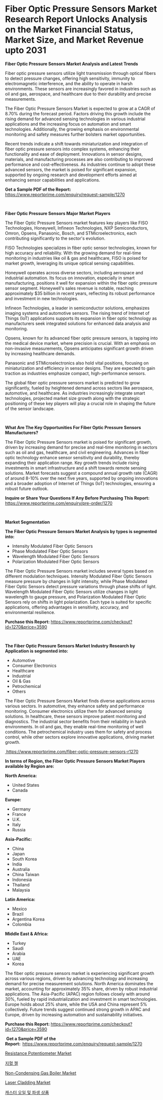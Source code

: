 <p><h1>Fiber Optic Pressure Sensors Market Research Report Unlocks Analysis on the Market Financial Status, Market Size, and Market Revenue upto 2031</h1></p><p><strong>Fiber Optic Pressure Sensors Market Analysis and Latest Trends</strong></p>
<p><p>Fiber optic pressure sensors utilize light transmission through optical fibers to detect pressure changes, offering high sensitivity, immunity to electromagnetic interference, and the ability to operate in harsh environments. These sensors are increasingly favored in industries such as oil and gas, aerospace, and healthcare due to their durability and precise measurements.</p><p>The Fiber Optic Pressure Sensors Market is expected to grow at a CAGR of 8.70% during the forecast period. Factors driving this growth include the rising demand for advanced sensing technologies in various industrial applications and the increasing focus on automation and smart technologies. Additionally, the growing emphasis on environmental monitoring and safety measures further bolsters market opportunities.</p><p>Recent trends indicate a shift towards miniaturization and integration of fiber optic pressure sensors into complex systems, enhancing their functionality and ease of deployment. Innovations in sensor designs, materials, and manufacturing processes are also contributing to improved performance and cost-effectiveness. As industries continue to adopt these advanced sensors, the market is poised for significant expansion, supported by ongoing research and development efforts aimed at enhancing sensor capabilities and applications.</p></p>
<p><strong>Get a Sample PDF of the Report:&nbsp;</strong> <a href="https://www.reportprime.com/enquiry/request-sample/1270">https://www.reportprime.com/enquiry/request-sample/1270</a></p>
<p>&nbsp;</p>
<p><strong>Fiber Optic Pressure Sensors Major Market Players</strong></p>
<p><p>The Fiber Optic Pressure Sensors market features key players like FISO Technologies, Honeywell, Infineon Technologies, NXP Semiconductors, Omron, Opsens, Panasonic, Bosch, and STMicroelectronics, each contributing significantly to the sector's evolution.</p><p>FISO Technologies specializes in fiber optic sensor technologies, known for high accuracy and reliability. With the growing demand for real-time monitoring in industries like oil & gas and healthcare, FISO is poised for market growth, leveraging its unique optical sensing capabilities.</p><p>Honeywell operates across diverse sectors, including aerospace and industrial automation. Its focus on innovation, especially in smart manufacturing, positions it well for expansion within the fiber optic pressure sensor segment. Honeywell's sales revenue is notable, reaching approximately $35 billion in recent years, reflecting its robust performance and investment in new technologies.</p><p>Infineon Technologies, a leader in semiconductor solutions, emphasizes imaging systems and automotive sensors. The rising trend of Internet of Things (IoT) applications supports its expansion in fiber optic technology as manufacturers seek integrated solutions for enhanced data analysis and monitoring.</p><p>Opsens, known for its advanced fiber optic pressure sensors, is tapping into the medical device market, where precision is crucial. With an emphasis on non-invasive measurements, Opsens anticipates significant growth driven by increasing healthcare demands.</p><p>Panasonic and STMicroelectronics also hold vital positions, focusing on miniaturization and efficiency in sensor designs. They are expected to gain traction as industries emphasize compact, high-performance sensors.</p><p>The global fiber optic pressure sensors market is predicted to grow significantly, fueled by heightened demand across sectors like aerospace, automotive, and healthcare. As industries increasingly integrate smart technologies, projected market size growth along with the strategic positioning of these key players will play a crucial role in shaping the future of the sensor landscape.</p></p>
<p>&nbsp;</p>
<p><strong>What Are The Key Opportunities For Fiber Optic Pressure Sensors Manufacturers?</strong></p>
<p><p>The Fiber Optic Pressure Sensors market is poised for significant growth, driven by increasing demand for precise and real-time monitoring in sectors such as oil and gas, healthcare, and civil engineering. Advances in fiber optic technology enhance sensor sensitivity and durability, thereby expanding their application range. Key growth trends include rising investments in smart infrastructure and a shift towards remote sensing solutions. Market forecasts suggest a compound annual growth rate (CAGR) of around 8-10% over the next five years, supported by ongoing innovations and a broader adoption of Internet of Things (IoT) technologies, ensuring a robust future outlook.</p></p>
<p><strong>Inquire or Share Your Questions If Any Before Purchasing This Report:</strong> <a href="https://www.reportprime.com/enquiry/pre-order/1270">https://www.reportprime.com/enquiry/pre-order/1270</a></p>
<p>&nbsp;</p>
<p><strong>Market Segmentation</strong></p>
<p><strong>The Fiber Optic Pressure Sensors Market Analysis by types is segmented into:</strong></p>
<p><ul><li>Intensity Modulated Fiber Optic Sensors</li><li>Phase Modulated Fiber Optic Sensors</li><li>Wavelength Modulated Fiber Optic Sensors</li><li>Polarization Modulated Fiber Optic Sensors</li></ul></p>
<p><p>The Fiber Optic Pressure Sensors market includes several types based on different modulation techniques. Intensity Modulated Fiber Optic Sensors measure pressure by changes in light intensity, while Phase Modulated Fiber Optic Sensors detect pressure variations through phase shifts of light. Wavelength Modulated Fiber Optic Sensors utilize changes in light wavelength to gauge pressure, and Polarization Modulated Fiber Optic Sensors rely on shifts in light polarization. Each type is suited for specific applications, offering advantages in sensitivity, accuracy, and environmental resilience.</p></p>
<p><strong>Purchase this Report:&nbsp;</strong><a href="https://www.reportprime.com/checkout?id=1270&price=3590">https://www.reportprime.com/checkout?id=1270&price=3590</a></p>
<p>&nbsp;</p>
<p><strong>The Fiber Optic Pressure Sensors Market Industry Research by Application is segmented into:</strong></p>
<p><ul><li>Automotive</li><li>Consumer Electronics</li><li>Healthcare</li><li>Industrial</li><li>Oil & Gas</li><li>Petrochemical</li><li>Others</li></ul></p>
<p><p>The Fiber Optic Pressure Sensors Market finds diverse applications across various sectors. In automotive, they enhance safety and performance monitoring. Consumer electronics utilize them for advanced sensing solutions. In healthcare, these sensors improve patient monitoring and diagnostics. The industrial sector benefits from their reliability in harsh environments. In oil and gas, they enable real-time monitoring of well conditions. The petrochemical industry uses them for safety and process control, while other sectors explore innovative applications, driving market growth.</p></p>
<p><a href="https://www.reportprime.com/fiber-optic-pressure-sensors-r1270">&nbsp;https://www.reportprime.com/fiber-optic-pressure-sensors-r1270</a></p>
<p><strong>In terms of Region, the Fiber Optic Pressure Sensors Market Players available by Region are:</strong></p>
<p>
    <p> <strong> North America: </strong>
        <ul>
            <li>United States</li>
            <li>Canada</li>
        </ul>
        </p> 
    <p> <strong> Europe: </strong>
        <ul>
            <li>Germany</li>
            <li>France</li>
            <li>U.K.</li>
            <li>Italy</li>
            <li>Russia</li>
        </ul>
        </p> 
    <p> <strong> Asia-Pacific: </strong>
        <ul>
            <li>China</li>
            <li>Japan</li>
            <li>South Korea</li>
            <li>India</li>
            <li>Australia</li>
            <li>China Taiwan</li>
            <li>Indonesia</li>
            <li>Thailand</li>
            <li>Malaysia</li>
        </ul>
        </p> 
    <p> <strong> Latin America: </strong>
        <ul>
            <li>Mexico</li>
            <li>Brazil</li>
            <li>Argentina Korea</li>
            <li>Colombia</li>
        </ul>
        </p> 
    <p> <strong> Middle East & Africa: </strong>
        <ul>
            <li>Turkey</li>
            <li>Saudi</li>
            <li>Arabia</li>
            <li>UAE</li>
            <li>Korea</li>
        </ul>
    </p>
    </p>
<p><p>The fiber optic pressure sensors market is experiencing significant growth across various regions, driven by advancing technology and increasing demand for precise measurement solutions. North America dominates the market, accounting for approximately 35% share, driven by robust industrial applications. The Asia-Pacific (APAC) region follows closely with around 30%, fueled by rapid industrialization and investment in smart technologies. Europe holds about 25% share, while the USA and China represent 5% collectively. Future trends suggest continued strong growth in APAC and Europe, driven by increasing automation and sustainability initiatives.</p></p>
<p><strong>Purchase this Report: </strong><a href="https://www.reportprime.com/checkout?id=1270&price=3590">https://www.reportprime.com/checkout?id=1270&price=3590</a></p>
<p>&nbsp;<strong>Get a Sample PDF of the Report:&nbsp;&nbsp;</strong><a href="https://www.reportprime.com/enquiry/request-sample/1270">https://www.reportprime.com/enquiry/request-sample/1270</a></p>
<p><strong></strong></p>
<p><p><a href="https://www.linkedin.com/pulse/resistance-potentiometer-market-trends-regional-insights-forecasted-fkxue?trackingId=4vpWPoC4TWiyAh2tZCXMZw%3D%3D">Resistance Potentiometer Market</a></p><p><a href="https://medium.com/@sheldondtickinson9867/%ED%98%88%EC%95%A1-%EC%9D%91%EA%B3%A0-%EC%A0%A4-%EC%8B%9C%EC%9E%A5%EC%9D%98-%EB%AF%B8%EB%9E%98-%EA%B2%BD%ED%96%A5-2031%EB%85%84%EA%B9%8C%EC%A7%80%EC%9D%98-%EC%8B%A0%ED%9D%A5-%EC%8B%9C%EC%9E%A5-%EB%8F%99%ED%96%A5-%EB%B0%8F-%EC%98%88%EC%B8%A1-4ca7a214a522">지혈 젤</a></p><p><a href="https://issuu.com/reportprime-2/docs/non-condensing-gas-boiler-market-si_389b5d2c5ebd59">Non-Condensing Gas Boiler Market</a></p><p><a href="https://medium.com/@millerjimk/laser-cladding-market-outlook-and-forecast-from-2024-to-2031-038fbb5a93e1">Laser Cladding Market</a></p><p><a href="https://medium.com/@wallacbahrtyinger567686/%ED%98%84%EC%9E%AC-%EB%B0%8F-%EB%AF%B8%EB%9E%98%EC%9D%98-%ED%94%BC%EB%A7%88%EC%9E%90%EC%9C%A0%EC%99%80-%ED%8C%8C%EC%83%9D%EC%83%81%ED%92%88-%EC%8B%9C%EC%9E%A5-%EC%A0%84%EB%A7%9D%EC%9D%80-%EB%AC%B4%EC%97%87%EC%9D%B8%EA%B0%80%EC%9A%94-%EC%8B%9C%EC%9E%A5-%EB%B6%84%EC%84%9D-%EB%B0%8F-%ED%96%A5%ED%9B%84-%EB%B0%A9%ED%96%A5-2024-2031-2239f40a6f9c">캐스터 오일 및 파생 상품</a></p></p>